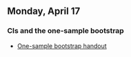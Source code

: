 ## Monday, April 17


### CIs and the one-sample bootstrap
* [One-sample bootstrap handout](https://github.com/math445-LU/sp17_assets/blob/master/lec/09-bootstrap1/one_sample_bootstrap.pdf)
